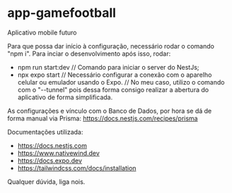 # app-gamefootball
Aplicativo mobile futuro

Para que possa dar início à configuração, necessário rodar o comando "npm i".
Para inciar o desenvolvimento após isso, rodar:
- npm run start:dev // Comando para iniciar o server do NestJs;
- npx expo start // Necessário configurar a conexão com o aparelho celular ou emulador usando o Expo. // No meu caso, utilizo o comando com o "--tunnel"
pois dessa forma consigo realizar a abertura do aplicativo de forma simplificada.

As configurações e vínculo com o Banco de Dados, por hora se dá de forma manual via Prisma:
https://docs.nestjs.com/recipes/prisma

Documentações utilizada:
- https://docs.nestjs.com
- https://www.nativewind.dev
- https://docs.expo.dev
- https://tailwindcss.com/docs/installation

Qualquer dúvida, liga nois.
